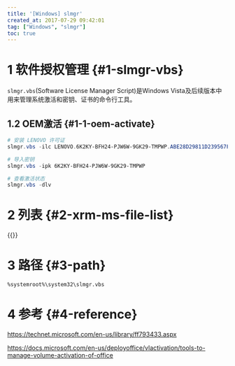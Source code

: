```yaml
---
title: '[Windows] slmgr'
created_at: 2017-07-29 09:42:01
tag: ["Windows", "slmgr"]
toc: true
---
```


# 1 软件授权管理 {#1-slmgr-vbs}

`slmgr.vbs`(Software License Manager Script)是Windows Vista及后续版本中用来管理系统激活和密钥、证书的命令行工具。

## 1.2 OEM激活 {#1-1-oem-activate}

```powershell
# 安装 LENOVO 许可证
slmgr.vbs -ilc LENOVO.6K2KY-BFH24-PJW6W-9GK29-TMPWP.ABE28D29811D239567F522B6B99EA85EED911A90.XRM-MS

# 导入密钥
slmgr.vbs -ipk 6K2KY-BFH24-PJW6W-9GK29-TMPWP

# 查看激活状态
slmgr.vbs -dlv
```
# 2 列表 {#2-xrm-ms-file-list}

{{<file-list regularExpression="^.*\.XRM-MS$">}}

# 3 路径 {#3-path}

`%systemroot%\system32\slmgr.vbs`

# 4 参考 {#4-reference}

https://technet.microsoft.com/en-us/library/ff793433.aspx

https://docs.microsoft.com/en-us/deployoffice/vlactivation/tools-to-manage-volume-activation-of-office
